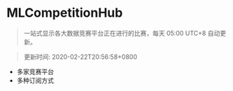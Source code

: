 # MLCompetitionHub

> 一站式显示各大数据竞赛平台正在进行的比赛，每天 05:00 UTC+8 自动更新。
  
> 更新时间: 2020-02-22T20:56:58+0800 

* 多家竞赛平台
* 多种订阅方式